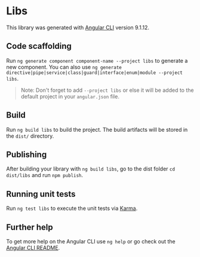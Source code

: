 # Libs

This library was generated with [Angular CLI](https://github.com/angular/angular-cli) version 9.1.12.

## Code scaffolding

Run `ng generate component component-name --project libs` to generate a new component. You can also use `ng generate directive|pipe|service|class|guard|interface|enum|module --project libs`.
> Note: Don't forget to add `--project libs` or else it will be added to the default project in your `angular.json` file. 

## Build

Run `ng build libs` to build the project. The build artifacts will be stored in the `dist/` directory.

## Publishing

After building your library with `ng build libs`, go to the dist folder `cd dist/libs` and run `npm publish`.

## Running unit tests

Run `ng test libs` to execute the unit tests via [Karma](https://karma-runner.github.io).

## Further help

To get more help on the Angular CLI use `ng help` or go check out the [Angular CLI README](https://github.com/angular/angular-cli/blob/master/README.md).
